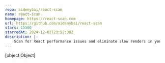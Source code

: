 ```yaml
---
repo: aidenybai/react-scan
name: react-scan
homepage: https://react-scan.com
url: https://github.com/aidenybai/react-scan
stars: 15500
starredAt: 2024-12-03T23:52:38Z
description: |-
    Scan for React performance issues and eliminate slow renders in your app
---
```


[object Object]
